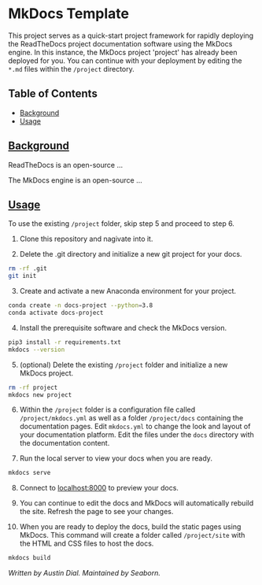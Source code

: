 # MkDocs Template

This project serves as a quick-start project framework for rapidly deploying the ReadTheDocs project documentation software using the MkDocs engine. In this instance, the MkDocs project 'project' has already been deployed for you. You can continue with your deployment by editing the `*.md` files within the `/project` directory.


## Table of Contents
- [Background](#background)
- [Usage](#usage)


## [Background](#table-of-contents)

ReadTheDocs is an open-source ...

The MkDocs engine is an open-source ...


## [Usage](#table-of-contents)

To use the existing `/project` folder, skip step 5 and proceed to step 6.

1. Clone this repository and nagivate into it.

2. Delete the .git directory and initialize a new git project for your docs.
```BASH
rm -rf .git
git init
```

3. Create and activate a new Anaconda environment for your project.
```BASH
conda create -n docs-project --python=3.8
conda activate docs-project
```

4. Install the prerequisite software and check the MkDocs version.
```BASH
pip3 install -r requirements.txt
mkdocs --version
```

5. (optional) Delete the existing `/project` folder and initialize a new MkDocs project.
```BASH
rm -rf project
mkdocs new project
```

6. Within the `/project` folder is a configuration file called `/project/mkdocs.yml` as well as a folder `/project/docs` containing the documentation pages. Edit `mkdocs.yml` to change the look and layout of your documentation platform. Edit the files under the `docs` directory with the documentation content.

7. Run the local server to view your docs when you are ready.
```BASH
mkdocs serve
```

8. Connect to [localhost:8000](http://127.0.0.1:8000/) to preview your docs.

9. You can continue to edit the docs and MkDocs will automatically rebuild the site. Refresh the page to see your changes.

10. When you are ready to deploy the docs, build the static pages using MkDocs. This command will create a folder called `/project/site` with the HTML and CSS files to host the docs.
```BASH
mkdocs build
```



*Written by Austin Dial. Maintained by Seaborn.*

